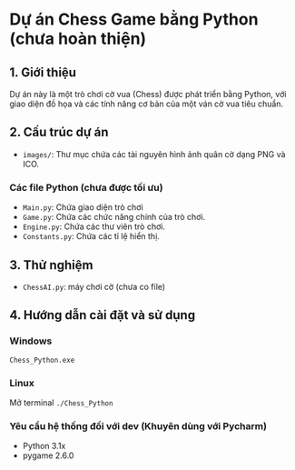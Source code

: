# Dự án Chess Game bằng Python (chưa hoàn thiện)

## 1. Giới thiệu

Dự án này là một trò chơi cờ vua (Chess) được phát triển bằng Python, với giao diện đồ họa và các tính năng cơ bản của một ván cờ vua tiêu chuẩn.

## 2. Cấu trúc dự án

- `images/`: Thư mục chứa các tài nguyên hình ảnh quân cờ dạng PNG và ICO.

### Các file Python (chưa được tối ưu)

- `Main.py`: Chứa giao diện trò chơi
- `Game.py`: Chứa các chức năng chính của trò chơi.
- `Engine.py`: Chứa các thư viên trò chơi.
- `Constants.py`: Chứa các tỉ lệ hiển thị.

## 3. Thử nghiệm
- `ChessAI.py`: máy chơi cờ (chưa co file)

## 4. Hướng dẫn cài đặt và sử dụng

### Windows
`Chess_Python.exe`

### Linux 
Mở terminal
`./Chess_Python`

### Yêu cầu hệ thống đối với dev (Khuyên dùng với Pycharm)

- Python 3.1x
- pygame 2.6.0
